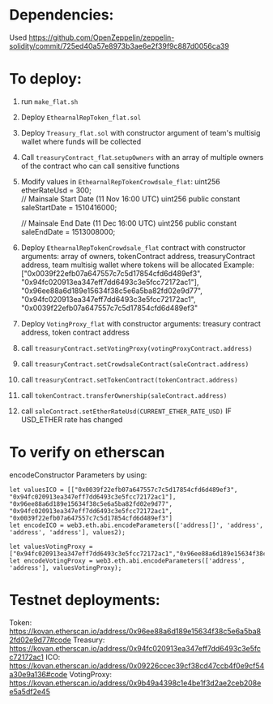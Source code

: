 # Dependencies:
Used https://github.com/OpenZeppelin/zeppelin-solidity/commit/725ed40a57e8973b3ae6e2f39f9c887d0056ca39 

# To deploy:
1. run `make_flat.sh`
2. Deploy `EthearnalRepToken_flat.sol`
3. Deploy `Treasury_flat.sol` with constructor argument of team's multisig wallet where funds will be collected
4. Call `treasuryContract_flat`.`setupOwners` with an array of multiple owners of the contract who can call sensitive functions
5. Modify values in `EthearnalRepTokenCrowdsale_flat`:
    uint256 etherRateUsd = 300;    
    // Mainsale Start Date (11 Nov 16:00 UTC)
    uint256 public constant saleStartDate = 1510416000;

    // Mainsale End Date (11 Dec 16:00 UTC)
    uint256 public constant saleEndDate = 1513008000;

5. Deploy `EthearnalRepTokenCrowdsale_flat` contract with constructor arguments:
array of owners,
tokenContract address,
treasuryContract address,
team multisig wallet where tokens will be allocated
Example:
["0x0039f22efb07a647557c7c5d17854cfd6d489ef3", "0x94fc020913ea347eff7dd6493c3e5fcc72172ac1"], "0x96ee88a6d189e15634f38c5e6a5ba82fd02e9d77", "0x94fc020913ea347eff7dd6493c3e5fcc72172ac1", "0x0039f22efb07a647557c7c5d17854cfd6d489ef3"
6. Deploy `VotingProxy_flat` with constructor arguments:
treasury contract address,
token contract address
7. call `treasuryContract.setVotingProxy(votingProxyContract.address)`
8. call `treasuryContract.setCrowdsaleContract(saleContract.address)`
9. call `treasuryContract.setTokenContract(tokenContract.address)`
10. call `tokenContract.transferOwnership(saleContract.address)`
11. call `saleContract.setEtherRateUsd(CURRENT_ETHER_RATE_USD)` IF USD_ETHER rate has changed


# To verify on etherscan
encodeConstructor Parameters by using:
```
let valuesICO = [["0x0039f22efb07a647557c7c5d17854cfd6d489ef3", "0x94fc020913ea347eff7dd6493c3e5fcc72172ac1"], "0x96ee88a6d189e15634f38c5e6a5ba82fd02e9d77", "0x94fc020913ea347eff7dd6493c3e5fcc72172ac1", "0x0039f22efb07a647557c7c5d17854cfd6d489ef3"]
let encodeICO = web3.eth.abi.encodeParameters(['address[]', 'address', 'address', 'address'], values2);

let valuesVotingProxy = ["0x94fc020913ea347eff7dd6493c3e5fcc72172ac1","0x96ee88a6d189e15634f38c5e6a5ba82fd02e9d77"]
let encodeVotingProxy = web3.eth.abi.encodeParameters(['address', 'address'], valuesVotingProxy);
```

# Testnet deployments:
Token: https://kovan.etherscan.io/address/0x96ee88a6d189e15634f38c5e6a5ba82fd02e9d77#code
Treasury: https://kovan.etherscan.io/address/0x94fc020913ea347eff7dd6493c3e5fcc72172ac1
ICO: https://kovan.etherscan.io/address/0x09226ccec39cf38cd47ccb4f0e9cf54a30e9a136#code
VotingProxy: https://kovan.etherscan.io/address/0x9b49a4398c1e4be1f3d2ae2ceb208ee5a5df2e45